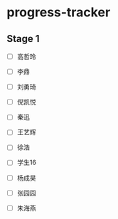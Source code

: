 # progress-tracker
## Stage 1
- [ ] 高哲玲
- [ ] 李鼎
- [ ] 刘勇琦
- [ ] 倪凯悦
- [ ] 秦迅
- [ ] 王艺辉
- [ ] 徐浩
- [ ] 学生16
- [ ] 杨成昊
- [ ] 张园园
- [ ] 朱海燕

